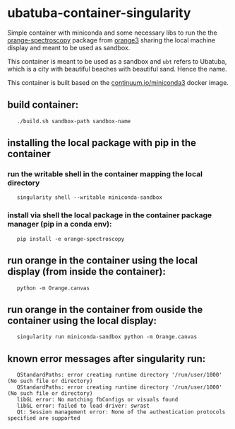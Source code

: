 # ubatuba-container-singularity
Simple container with miniconda and some necessary libs to run the the [orange-spectroscopy](https://github.com/Quasars/orange-spectroscopy) package from [orange3](https://orangedatamining.com/) sharing the local machine display and meant to be used as sandbox.

This container is meant to be used as a sandbox and ```ubt``` refers to Ubatuba, which is a city with beautiful beaches with beautiful sand. Hence the name. 

This container is built based on the [continuum.io/miniconda3](https://hub.docker.com/r/continuumio/miniconda3) docker image.

## build container:

```
   ./build.sh sandbox-path sandbox-name
```   

## installing the local package with pip in the container
### run the writable shell in the container mapping the local directory

```
   singularity shell --writable miniconda-sandbox
```      

### install via shell the local package in the container package manager (pip in a conda env):

```
   pip install -e orange-spectroscopy
```

## run orange in the container using the local display (from inside the container):

```
   python -m Orange.canvas
```

## run orange in the container from ouside the container using the local display:

```
   singularity run miniconda-sandbox python -m Orange.canvas
```

## known error messages after singularity run:

```
   QStandardPaths: error creating runtime directory '/run/user/1000' (No such file or directory)
   QStandardPaths: error creating runtime directory '/run/user/1000' (No such file or directory)
   libGL error: No matching fbConfigs or visuals found
   libGL error: failed to load driver: swrast
   Qt: Session management error: None of the authentication protocols specified are supported
```
